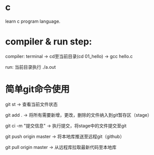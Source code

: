 # c
learn c program language.

# compiler & run step:
compiler:
terminal -> cd至当前目录(cd 01_hello) -> gcc hello.c

run:
当前目录执行 ./a.out


# 简单git命令使用
git st  -> 查看当前文件状态

git add .  -> 将所有需要新增，更改，删除的文件纳入到git暂存区（stage）

git ci -m "提交信息" -> 执行提交，将stage中的文件提交至git

git push origin master -> 将本地库推送至远程git（github）

git pull origin master -> 从远程库拉取最新代码至本地库